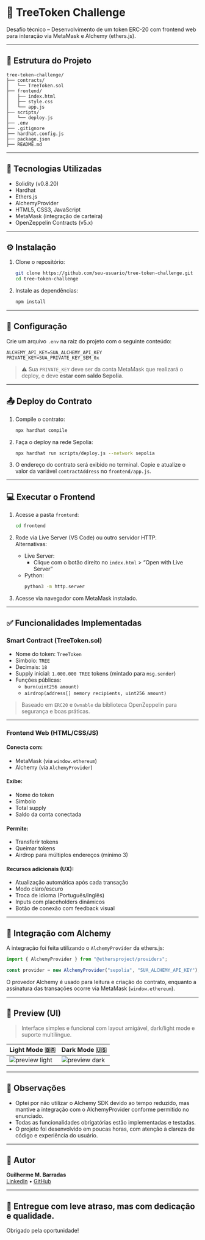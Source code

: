 # 🌳 TreeToken Challenge

Desafio técnico – Desenvolvimento de um token ERC-20 com frontend web para interação via MetaMask e Alchemy (ethers.js).

---

## 📁 Estrutura do Projeto

```
tree-token-challenge/
├── contracts/
│   └── TreeToken.sol
├── frontend/
│   ├── index.html
│   ├── style.css
│   └── app.js
├── scripts/
│   └── deploy.js
├── .env
├── .gitignore
├── hardhat.config.js
├── package.json
├── README.md
```

---

## 🧱 Tecnologias Utilizadas

- Solidity (v0.8.20)
- Hardhat
- Ethers.js
- AlchemyProvider
- HTML5, CSS3, JavaScript
- MetaMask (integração de carteira)
- OpenZeppelin Contracts (v5.x)

---

## ⚙️ Instalação

1. Clone o repositório:
   ```bash
   git clone https://github.com/seu-usuario/tree-token-challenge.git
   cd tree-token-challenge
   ```

2. Instale as dependências:
   ```bash
   npm install
   ```

---

## 🔐 Configuração

Crie um arquivo `.env` na raiz do projeto com o seguinte conteúdo:

```env
ALCHEMY_API_KEY=SUA_ALCHEMY_API_KEY
PRIVATE_KEY=SUA_PRIVATE_KEY_SEM_0x
```

> ⚠️ Sua `PRIVATE_KEY` deve ser da conta MetaMask que realizará o deploy, e deve **estar com saldo Sepolia**.

---

## 📤 Deploy do Contrato

1. Compile o contrato:
   ```bash
   npx hardhat compile
   ```

2. Faça o deploy na rede Sepolia:
   ```bash
   npx hardhat run scripts/deploy.js --network sepolia
   ```

3. O endereço do contrato será exibido no terminal. Copie e atualize o valor da variável `contractAddress` no `frontend/app.js`.

---

## 💻 Executar o Frontend

1. Acesse a pasta `frontend`:

   ```bash
   cd frontend
   ```

2. Rode via Live Server (VS Code) ou outro servidor HTTP.  
   Alternativas:

   - Live Server:
     - Clique com o botão direito no `index.html` > “Open with Live Server”
   - Python:
     ```bash
     python3 -m http.server
     ```

3. Acesse via navegador com MetaMask instalado.

---

## ✅ Funcionalidades Implementadas

### Smart Contract (TreeToken.sol)

- Nome do token: `TreeToken`
- Símbolo: `TREE`
- Decimais: `18`
- Supply inicial: `1.000.000 TREE` tokens (mintado para `msg.sender`)
- Funções públicas:
  - `burn(uint256 amount)`
  - `airdrop(address[] memory recipients, uint256 amount)`

> Baseado em `ERC20` e `Ownable` da biblioteca OpenZeppelin para segurança e boas práticas.

---

### Frontend Web (HTML/CSS/JS)

#### Conecta com:
- MetaMask (via `window.ethereum`)
- Alchemy (via `AlchemyProvider`)

#### Exibe:
- Nome do token
- Símbolo
- Total supply
- Saldo da conta conectada

#### Permite:
- Transferir tokens
- Queimar tokens
- Airdrop para múltiplos endereços (mínimo 3)

#### Recursos adicionais (UX):
- Atualização automática após cada transação
- Modo claro/escuro
- Troca de idioma (Português/Inglês)
- Inputs com placeholders dinâmicos
- Botão de conexão com feedback visual

---

## 🔌 Integração com Alchemy

A integração foi feita utilizando o `AlchemyProvider` da ethers.js:

```js
import { AlchemyProvider } from "@ethersproject/providers";

const provider = new AlchemyProvider("sepolia", "SUA_ALCHEMY_API_KEY");
```

O provedor Alchemy é usado para leitura e criação do contrato, enquanto a assinatura das transações ocorre via MetaMask (`window.ethereum`).

---

## 📸 Preview (UI)

> Interface simples e funcional com layout amigável, dark/light mode e suporte multilíngue.

| Light Mode 🇧🇷 | Dark Mode 🇺🇸 |
|---------------|--------------|
| ![preview light](https://i.imgur.com/bNOrnxG.png) | ![preview dark](https://i.imgur.com/aiEswkt.png) |

---

## 📌 Observações

- Optei por não utilizar o Alchemy SDK devido ao tempo reduzido, mas mantive a integração com o AlchemyProvider conforme permitido no enunciado.
- Todas as funcionalidades obrigatórias estão implementadas e testadas.
- O projeto foi desenvolvido em poucas horas, com atenção à clareza de código e experiência do usuário.

---

## 🙌 Autor

**Guilherme M. Barradas**  
[LinkedIn](https://www.linkedin.com/in/seu-perfil) • [GitHub](https://github.com/seu-usuario)

---

## 📅 Entregue com leve atraso, mas com dedicação e qualidade.

Obrigado pela oportunidade!
